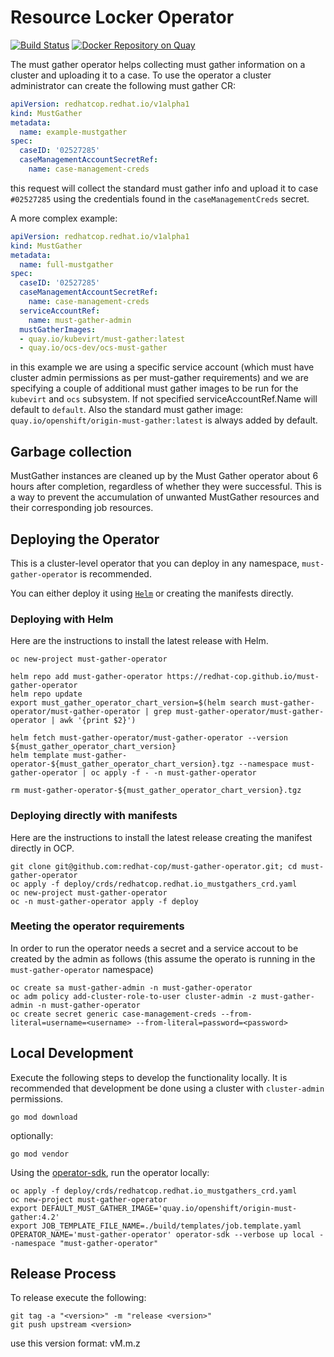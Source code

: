 # Resource Locker Operator

[![Build Status](https://travis-ci.org/redhat-cop/must-gather-operator.svg?branch=master)](https://travis-ci.org/redhat-cop/must-gather-operator) [![Docker Repository on Quay](https://quay.io/repository/redhat-cop/must-gather-operator/status "Docker Repository on Quay")](https://quay.io/repository/redhat-cop/must-gather-operator)

The must gather operator helps collecting must gather information on a cluster and uploading it to a case.
To use the operator a cluster administrator can create the following must gather CR:

```yaml
apiVersion: redhatcop.redhat.io/v1alpha1
kind: MustGather
metadata:
  name: example-mustgather
spec:
  caseID: '02527285'
  caseManagementAccountSecretRef:
    name: case-management-creds
```

this request will collect the standard must gather info and upload it to case `#02527285` using the credentials found in the `caseManagementCreds` secret.

A more complex example:

```yaml
apiVersion: redhatcop.redhat.io/v1alpha1
kind: MustGather
metadata:
  name: full-mustgather
spec:
  caseID: '02527285'
  caseManagementAccountSecretRef:
    name: case-management-creds
  serviceAccountRef:
    name: must-gather-admin
  mustGatherImages:
  - quay.io/kubevirt/must-gather:latest
  - quay.io/ocs-dev/ocs-must-gather
```

in this example we are using a specific service account (which must have cluster admin permissions as per must-gather requirements) and we are specifying a couple of additional must gather images to be run for the `kubevirt` and `ocs` subsystem. If not specified serviceAccountRef.Name will default to `default`. Also the standard must gather image: `quay.io/openshift/origin-must-gather:latest` is always added by default.

## Garbage collection

MustGather instances are cleaned up by the Must Gather operator about 6 hours after completion, regardless of whether they were successful.
This is a way to prevent the accumulation of unwanted MustGather resources and their corresponding job resources.

## Deploying the Operator

This is a cluster-level operator that you can deploy in any namespace, `must-gather-operator` is recommended.

You can either deploy it using [`Helm`](https://helm.sh/) or creating the manifests directly.

### Deploying with Helm

Here are the instructions to install the latest release with Helm.

```shell
oc new-project must-gather-operator

helm repo add must-gather-operator https://redhat-cop.github.io/must-gather-operator
helm repo update
export must_gather_operator_chart_version=$(helm search must-gather-operator/must-gather-operator | grep must-gather-operator/must-gather-operator | awk '{print $2}')

helm fetch must-gather-operator/must-gather-operator --version ${must_gather_operator_chart_version}
helm template must-gather-operator-${must_gather_operator_chart_version}.tgz --namespace must-gather-operator | oc apply -f - -n must-gather-operator

rm must-gather-operator-${must_gather_operator_chart_version}.tgz
```

### Deploying directly with manifests

Here are the instructions to install the latest release creating the manifest directly in OCP.

```shell
git clone git@github.com:redhat-cop/must-gather-operator.git; cd must-gather-operator
oc apply -f deploy/crds/redhatcop.redhat.io_mustgathers_crd.yaml
oc new-project must-gather-operator
oc -n must-gather-operator apply -f deploy
```

### Meeting the operator requirements

In order to run the operator needs a secret and a service accout to be created by the admin as follows (this assume the operato is running in the `must-gather-operator` namespace)

```shell
oc create sa must-gather-admin -n must-gather-operator
oc adm policy add-cluster-role-to-user cluster-admin -z must-gather-admin -n must-gather-operator
oc create secret generic case-management-creds --from-literal=username=<username> --from-literal=password=<password>
```

## Local Development

Execute the following steps to develop the functionality locally. It is recommended that development be done using a cluster with `cluster-admin` permissions.

```shell
go mod download
```

optionally:

```shell
go mod vendor
```

Using the [operator-sdk](https://github.com/operator-framework/operator-sdk), run the operator locally:

```shell
oc apply -f deploy/crds/redhatcop.redhat.io_mustgathers_crd.yaml
oc new-project must-gather-operator
export DEFAULT_MUST_GATHER_IMAGE='quay.io/openshift/origin-must-gather:4.2'
export JOB_TEMPLATE_FILE_NAME=./build/templates/job.template.yaml
OPERATOR_NAME='must-gather-operator' operator-sdk --verbose up local --namespace "must-gather-operator"
```

## Release Process

To release execute the following:

```shell
git tag -a "<version>" -m "release <version>"
git push upstream <version>
```

use this version format: vM.m.z

